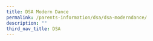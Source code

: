 ```yaml
---
title: DSA Modern Dance
permalink: /parents-information/dsa/dsa-moderndance/
description: ""
third_nav_title: DSA
---
```

